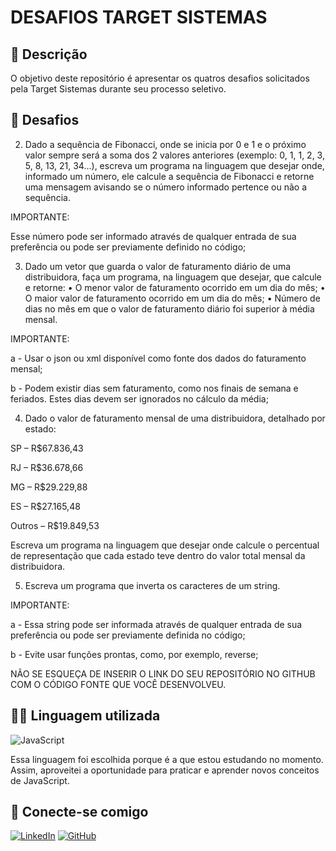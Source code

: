 # DESAFIOS TARGET SISTEMAS 

## 📝 Descrição

O objetivo deste repositório é apresentar os quatros desafios solicitados pela Target Sistemas durante seu processo seletivo. 

## 🎯 Desafios

2) Dado a sequência de Fibonacci, onde se inicia por 0 e 1 e o próximo valor sempre será a soma dos 2 valores anteriores (exemplo: 0, 1, 1, 2, 3, 5, 8, 13, 21, 34...), escreva um programa na linguagem que desejar onde, informado um número, ele calcule a sequência de Fibonacci e retorne uma mensagem avisando se o número informado pertence ou não a sequência.

IMPORTANTE:

Esse número pode ser informado através de qualquer entrada de sua preferência ou pode ser previamente definido no código;

3) Dado um vetor que guarda o valor de faturamento diário de uma distribuidora, faça um programa, na linguagem que desejar, que calcule e retorne:
• O menor valor de faturamento ocorrido em um dia do mês;
• O maior valor de faturamento ocorrido em um dia do mês;
• Número de dias no mês em que o valor de faturamento diário foi superior à média mensal.

IMPORTANTE:

a - Usar o json ou xml disponível como fonte dos dados do faturamento mensal;

b - Podem existir dias sem faturamento, como nos finais de semana e feriados. Estes dias devem ser ignorados no cálculo da média;

4) Dado o valor de faturamento mensal de uma distribuidora, detalhado por estado:

SP – R$67.836,43

RJ – R$36.678,66

MG – R$29.229,88

ES – R$27.165,48

Outros – R$19.849,53

Escreva um programa na linguagem que desejar onde calcule o percentual de representação que cada estado teve dentro do valor total mensal da distribuidora.

5) Escreva um programa que inverta os caracteres de um string.

IMPORTANTE:

a - Essa string pode ser informada através de qualquer entrada de sua preferência ou pode ser previamente definida no código;

b - Evite usar funções prontas, como, por exemplo, reverse;


NÃO SE ESQUEÇA DE INSERIR O LINK DO SEU REPOSITÓRIO NO GITHUB COM O CÓDIGO FONTE QUE VOCÊ DESENVOLVEU.

## 👩‍💻 Linguagem utilizada

![JavaScript](https://img.shields.io/badge/JavaScript-F7DF1E?style=for-the-badge&logo=javascript&logoColor=black)

Essa linguagem foi escolhida porque é a que estou estudando no momento. Assim, aproveitei a oportunidade para praticar e aprender novos conceitos de JavaScript.

## 🔗 Conecte-se comigo 

[![LinkedIn](https://img.shields.io/badge/LinkedIn-0077B5?style=for-the-badge&logo=linkedin&logoColor=white)](https://www.linkedin.com/in/rawana-souza-oliveira-b51576265/)
[![GitHub](https://img.shields.io/badge/GitHub-100000?style=for-the-badge&logo=github&logoColor=white)](https://github.com/RawanaSouza)